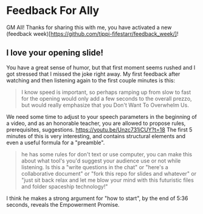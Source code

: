 # Feedback For Ally

GM All!  Thanks for sharing this with me, you have activated a new (feedback week)[https://github.com/tippi-fifestarr/feedback_week/]!

## I love your opening slide!

You have a great sense of humor, but that first moment seems rushed and I got stressed that I missed the joke right away.
My first feedback after watching and then listening again to the first couple minutes is this:

> I know speed is important, so perhaps ramping up from slow to fast for the opening would only add a few seconds to the overall prezzo, but would 
> really emphasize that you Don't Want To Overwhelm Us.

We need some time to adjust to your speech parameters in the beginning of a video, and as an honorable teacher, you are allowed to propose rules, prerequisites, suggestions.
https://youtu.be/Unzc731iCUY?t=18 The first 5 minutes of this is very interesting, and contains structural elements and even a useful formula for a "preamble".
> he has some rules for don't text or use computer, you can make this about what tool's you'd suggest your audience use or not while listening.  Is this a "write questions in the chat" or "here's a collaborative document" or "fork this repo for slides and whatever" or "just sit back relax and let me blow your mind with this futuristic files and folder spaceship technology!"

I think he makes a strong argument for "how to start", by the end of 5:36 seconds, reveals the Empowerment Promise.

